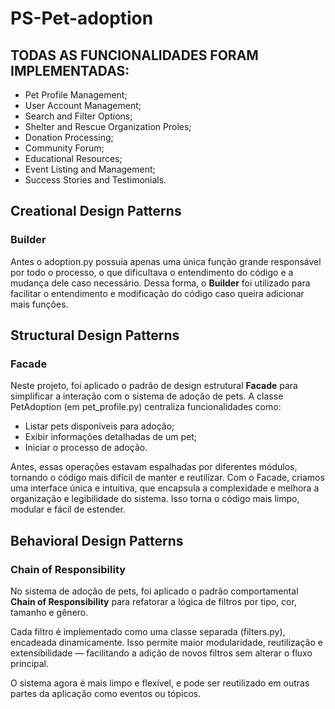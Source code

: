 # PS-Pet-adoption

## TODAS AS FUNCIONALIDADES FORAM IMPLEMENTADAS:
- Pet Profile Management;
- User Account Management;
- Search and Filter Options;
- Shelter and Rescue Organization Proles;
- Donation Processing;
- Community Forum;
- Educational Resources;
- Event Listing and Management;
- Success Stories and Testimonials.

## Creational Design Patterns
### Builder
Antes o adoption.py possuia apenas uma única função grande responsável por todo o processo, o que dificultava o entendimento do código e a mudança dele caso necessário. Dessa forma, o **Builder** foi utilizado para facilitar o entendimento e modificação do código caso queira adicionar mais funções.
  
## Structural Design Patterns
### Facade
Neste projeto, foi aplicado o padrão de design estrutural **Facade** para simplificar a interação com o sistema de adoção de pets. A classe PetAdoption (em pet_profile.py) centraliza funcionalidades como:
  - Listar pets disponíveis para adoção;
  - Exibir informações detalhadas de um pet;
  - Iniciar o processo de adoção.
  
  Antes, essas operações estavam espalhadas por diferentes módulos, tornando o código mais difícil de manter e reutilizar. Com o Facade, criamos uma interface única e intuitiva, que encapsula a complexidade e   melhora a organização e legibilidade do sistema. Isso torna o código mais limpo, modular e fácil de estender.

## Behavioral Design Patterns
### Chain of Responsibility

No sistema de adoção de pets, foi aplicado o padrão comportamental **Chain of Responsibility** para refatorar a lógica de filtros por tipo, cor, tamanho e gênero.

Cada filtro é implementado como uma classe separada (filters.py), encadeada dinamicamente. Isso permite maior modularidade, reutilização e extensibilidade — facilitando a adição de novos filtros sem alterar o fluxo principal.

O sistema agora é mais limpo e flexível, e pode ser reutilizado em outras partes da aplicação como eventos ou tópicos.

